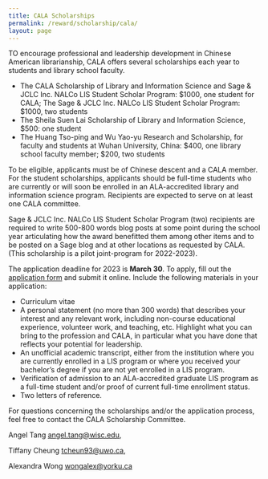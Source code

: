 ```yaml
---
title: CALA Scholarships
permalink: /reward/scholarship/cala/
layout: page
---
```

TO encourage professional and leadership development in Chinese American librarianship, CALA offers several scholarships each year to students and library school faculty.

+ The CALA Scholarship of Library and Information Science and Sage & JCLC Inc. NALCo LIS Student Scholar Program: $1000, one student for CALA; The Sage & JCLC Inc. NALCo LIS Student Scholar Program: $1000, two students
+ The Sheila Suen Lai Scholarship of Library and Information Science, $500: one student
+ The Huang Tso-ping and Wu Yao-yu Research and Scholarship, for faculty and students at Wuhan University, China: $400, one library school faculty member; $200, two students

To be eligible, applicants must be of Chinese descent and a CALA member. For the student scholarships, applicants should be full-time students who are currently or will soon be enrolled in an ALA-accredited library and information science program. Recipients are expected to serve on at least one CALA committee.

Sage & JCLC Inc. NALCo LIS Student Scholar Program (two) recipients are required to write 500-800 words blog posts at some point during the school year articulating how the award benefitted them among other items and to be posted on a Sage blog and at other locations as requested by CALA. (This scholarship is a pilot joint-program for 2022-2023).

The application deadline for 2023 is **March 30**. To apply, fill out the [application form](https://docs.google.com/forms/d/e/1FAIpQLSeMJhd7mRS7PjtKtQcXHkmHZ4hNwJDDZLQsB78qUG9GsqFqLw/viewform) and submit it online. Include the following materials in your application:

+ Curriculum vitae
+ A personal statement (no more than 300 words) that describes your interest and any relevant work, including non-course educational experience, volunteer work, and teaching, etc. Highlight what you can bring to the profession and CALA, in particular what you have done that reflects your potential for leadership. 
+ An unofficial academic transcript, either from the institution where you are currently enrolled in a LIS program or where you received your bachelor’s degree if you are not yet enrolled in a LIS program.
+ Verification of admission to an ALA-accredited graduate LIS program as a full-time student and/or proof of current full-time enrollment status. 
+ Two letters of reference. 


For questions concerning the scholarships and/or the application process, feel free to contact the CALA Scholarship Committee.


Angel Tang [angel.tang@wisc.edu](mailto:angel.tang@wisc.edu), 

Tiffany Cheung [tcheun93@uwo.ca](mailto:tcheun93@uwo.ca), 

Alexandra Wong [wongalex@yorku.ca](mailto:wongalex@yorku.ca)
